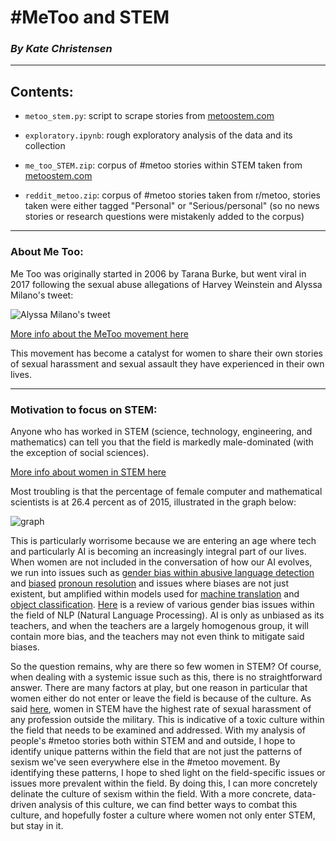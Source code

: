 # #MeToo and STEM
### _By Kate Christensen_

_____________
## Contents:
- `metoo_stem.py`: script to scrape stories from [metoostem.com](https://metoostem.com/stories/) 

- `exploratory.ipynb`: rough exploratory analysis of the data and its collection

- `me_too_STEM.zip`: corpus of #metoo stories within STEM taken from [metoostem.com](https://metoostem.com/stories/)

- `reddit_metoo.zip`: corpus of #metoo stories taken from r/metoo, stories taken were either tagged "Personal" or "Serious/personal" (so no news stories or research questions were mistakenly added to the corpus)
______________________________


### About Me Too:
Me Too was originally started in 2006 by Tarana Burke, but went viral in 2017 following the sexual abuse allegations of Harvey Weinstein and Alyssa Milano's tweet: 

![Alyssa Milano's tweet](https://mediad.publicbroadcasting.net/p/ipr/files/styles/x_large/public/201811/MeTooAlyssa.JPG)

[More info about the MeToo movement here](https://en.wikipedia.org/wiki/Me_Too_movement)

This movement has become a catalyst for women to share their own stories of sexual harassment and sexual assault they have experienced in their own lives. 
________________

### Motivation to focus on STEM:
Anyone who has worked in STEM (science, technology, engineering, and mathematics) can tell you that the field is markedly male-dominated (with the exception of social sciences).

[More info about women in STEM here](https://en.wikipedia.org/wiki/Women_in_STEM_fields)

Most troubling is that the percentage of female computer and mathematical scientists is at 26.4 percent as of 2015, illustrated in the graph below:

![graph](https://www.nsf.gov/statistics/2018/nsb20181/assets/901/figures/fig03-27.png) 

This is particularly worrisome because we are entering an age where tech and particularly AI is becoming an increasingly integral part of our lives. When women are not included in the conversation of how our AI evolves, we run into issues such as [gender bias within abusive language detection](https://www.aclweb.org/anthology/D18-1302/) and [biased](https://www.aclweb.org/anthology/W19-3801/) [pronoun resolution](https://www.aclweb.org/anthology/N18-2002/) and issues where biases are not just existent, but amplified within models used for [machine translation](https://medium.com/@laurahelendouglas/ai-is-not-just-learning-our-biases-it-is-amplifying-them-4d0dee75931d) and [object classification](https://www.aclweb.org/anthology/D17-1323/). [Here](https://www.aclweb.org/anthology/P19-1159.pdf) is a review of various gender bias issues within the field of NLP (Natural Language Processing). AI is only as unbiased as its teachers, and when the teachers are a largely homogenous group, it will contain more bias, and the teachers may not even think to mitigate said biases. 

So the question remains, why are there so few women in STEM? Of course, when dealing with a systemic issue such as this, there is no straightforward answer. There are many factors at play, but one reason in particular that women either do not enter or leave the field is because of the culture. As said [here](https://metoostem.com/), women in STEM have the highest rate of sexual harassment of any profession outside the military. This is indicative of a toxic culture within the field that needs to be examined and addressed. With my analysis of people's #metoo stories both within STEM and and outside, I hope to identify unique patterns within the field that are not just the patterns of sexism we've seen everywhere else in the #metoo movement. By identifying these patterns, I hope to shed light on the field-specific issues or issues more prevalent within the field. By doing this, I can more concretely delinate the culture of sexism within the field. With a more concrete, data-driven analysis of this culture, we can find better ways to combat this culture, and hopefully foster a culture where women not only enter STEM, but stay in it.

